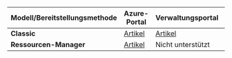 |**Modell/Bereitstellungsmethode**|**Azure-Portal**| **Verwaltungsportal** | **PowerShell**|
|-------------------------------------|-----------------|---------------------|---------------|
|**Classic** |  [Artikel](../articles/vpn-gateway/vpn-gateway-howto-point-to-site-classic-azure-portal.md)| [Artikel](../articles/vpn-gateway/vpn-gateway-point-to-site-create.md)  | Unterstützt |
|**Ressourcen-Manager** |[Artikel](../articles/vpn-gateway/vpn-gateway-howto-point-to-site-resource-manager-portal.md)| Nicht unterstützt   | [Artikel](../articles/vpn-gateway/vpn-gateway-howto-point-to-site-rm-ps.md)  |

